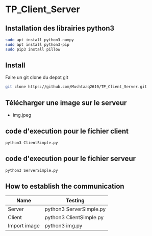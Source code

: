 # TP_Client_Server

## Installation des librairies python3
```sh
sudo apt install python3-numpy
sudo apt install python3-pip
sudo pip3 install pillow
```

## Install

Faire un git clone du depot git
```sh
git clone https://github.com/Mushtaaq2610/TP_Client_Server.git
```

## Télécharger une image sur le serveur
- img.jpeg


## code d'execution pour le fichier client
```sh
python3 ClientSimple.py
```

## code d'execution pour le fichier serveur
```sh
python3 ServerSimple.py
```

## How to establish the communication 

| Name | Testing|
| ------ | ------ |
| Server |  python3 ServerSimple.py  |
| Client |  python3 ClientSimple.py  |
| Import image |  python3 img.py  |




